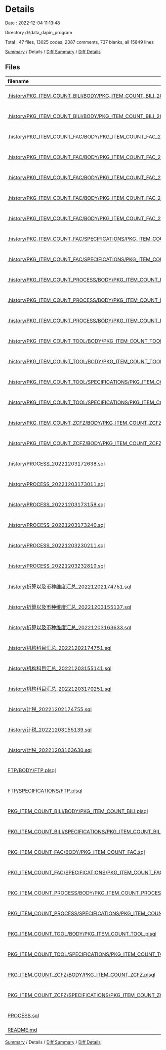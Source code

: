 # Details

Date : 2022-12-04 11:13:48

Directory d:\\data_dapin_program

Total : 47 files,  13025 codes, 2087 comments, 737 blanks, all 15849 lines

[Summary](results.md) / Details / [Diff Summary](diff.md) / [Diff Details](diff-details.md)

## Files
| filename | language | code | comment | blank | total |
| :--- | :--- | ---: | ---: | ---: | ---: |
| [.history/PKG_ITEM_COUNT_BILI/BODY/PKG_ITEM_COUNT_BILI_20221129165809.plsql](/.history/PKG_ITEM_COUNT_BILI/BODY/PKG_ITEM_COUNT_BILI_20221129165809.plsql) | Oracle-SQL and PLSQL | 36 | 13 | 5 | 54 |
| [.history/PKG_ITEM_COUNT_BILI/BODY/PKG_ITEM_COUNT_BILI_20221204102604.plsql](/.history/PKG_ITEM_COUNT_BILI/BODY/PKG_ITEM_COUNT_BILI_20221204102604.plsql) | Oracle-SQL and PLSQL | 36 | 13 | 5 | 54 |
| [.history/PKG_ITEM_COUNT_FAC/BODY/PKG_ITEM_COUNT_FAC_20221203170513.sql](/.history/PKG_ITEM_COUNT_FAC/BODY/PKG_ITEM_COUNT_FAC_20221203170513.sql) | Oracle-SQL and PLSQL | 0 | 0 | 1 | 1 |
| [.history/PKG_ITEM_COUNT_FAC/BODY/PKG_ITEM_COUNT_FAC_20221203171930.sql](/.history/PKG_ITEM_COUNT_FAC/BODY/PKG_ITEM_COUNT_FAC_20221203171930.sql) | Oracle-SQL and PLSQL | 985 | 66 | 14 | 1,065 |
| [.history/PKG_ITEM_COUNT_FAC/BODY/PKG_ITEM_COUNT_FAC_20221203172557.sql](/.history/PKG_ITEM_COUNT_FAC/BODY/PKG_ITEM_COUNT_FAC_20221203172557.sql) | Oracle-SQL and PLSQL | 985 | 66 | 14 | 1,065 |
| [.history/PKG_ITEM_COUNT_FAC/BODY/PKG_ITEM_COUNT_FAC_20221203173008.sql](/.history/PKG_ITEM_COUNT_FAC/BODY/PKG_ITEM_COUNT_FAC_20221203173008.sql) | Oracle-SQL and PLSQL | 987 | 66 | 14 | 1,067 |
| [.history/PKG_ITEM_COUNT_FAC/BODY/PKG_ITEM_COUNT_FAC_20221204110938.sql](/.history/PKG_ITEM_COUNT_FAC/BODY/PKG_ITEM_COUNT_FAC_20221204110938.sql) | Oracle-SQL and PLSQL | 987 | 66 | 14 | 1,067 |
| [.history/PKG_ITEM_COUNT_FAC/SPECIFICATIONS/PKG_ITEM_COUNT_FAC_20221203172030.sql](/.history/PKG_ITEM_COUNT_FAC/SPECIFICATIONS/PKG_ITEM_COUNT_FAC_20221203172030.sql) | Oracle-SQL and PLSQL | 0 | 0 | 1 | 1 |
| [.history/PKG_ITEM_COUNT_FAC/SPECIFICATIONS/PKG_ITEM_COUNT_FAC_20221203172553.sql](/.history/PKG_ITEM_COUNT_FAC/SPECIFICATIONS/PKG_ITEM_COUNT_FAC_20221203172553.sql) | Oracle-SQL and PLSQL | 6 | 3 | 3 | 12 |
| [.history/PKG_ITEM_COUNT_PROCESS/BODY/PKG_ITEM_COUNT_PROCESS_20221129165721.plsql](/.history/PKG_ITEM_COUNT_PROCESS/BODY/PKG_ITEM_COUNT_PROCESS_20221129165721.plsql) | Oracle-SQL and PLSQL | 461 | 28 | 4 | 493 |
| [.history/PKG_ITEM_COUNT_PROCESS/BODY/PKG_ITEM_COUNT_PROCESS_20221204105854.plsql](/.history/PKG_ITEM_COUNT_PROCESS/BODY/PKG_ITEM_COUNT_PROCESS_20221204105854.plsql) | Oracle-SQL and PLSQL | 194 | 296 | 4 | 494 |
| [.history/PKG_ITEM_COUNT_PROCESS/BODY/PKG_ITEM_COUNT_PROCESS_20221204105916.plsql](/.history/PKG_ITEM_COUNT_PROCESS/BODY/PKG_ITEM_COUNT_PROCESS_20221204105916.plsql) | Oracle-SQL and PLSQL | 194 | 296 | 4 | 494 |
| [.history/PKG_ITEM_COUNT_TOOL/BODY/PKG_ITEM_COUNT_TOOL_20221129161601.plsql](/.history/PKG_ITEM_COUNT_TOOL/BODY/PKG_ITEM_COUNT_TOOL_20221129161601.plsql) | Oracle-SQL and PLSQL | 388 | 63 | 85 | 536 |
| [.history/PKG_ITEM_COUNT_TOOL/BODY/PKG_ITEM_COUNT_TOOL_20221204110207.plsql](/.history/PKG_ITEM_COUNT_TOOL/BODY/PKG_ITEM_COUNT_TOOL_20221204110207.plsql) | Oracle-SQL and PLSQL | 388 | 63 | 85 | 536 |
| [.history/PKG_ITEM_COUNT_TOOL/SPECIFICATIONS/PKG_ITEM_COUNT_TOOL_20221129161551.plsql](/.history/PKG_ITEM_COUNT_TOOL/SPECIFICATIONS/PKG_ITEM_COUNT_TOOL_20221129161551.plsql) | Oracle-SQL and PLSQL | 27 | 3 | 4 | 34 |
| [.history/PKG_ITEM_COUNT_TOOL/SPECIFICATIONS/PKG_ITEM_COUNT_TOOL_20221204110240.plsql](/.history/PKG_ITEM_COUNT_TOOL/SPECIFICATIONS/PKG_ITEM_COUNT_TOOL_20221204110240.plsql) | Oracle-SQL and PLSQL | 27 | 3 | 4 | 34 |
| [.history/PKG_ITEM_COUNT_ZCFZ/BODY/PKG_ITEM_COUNT_ZCFZ_20221129160429.plsql](/.history/PKG_ITEM_COUNT_ZCFZ/BODY/PKG_ITEM_COUNT_ZCFZ_20221129160429.plsql) | Oracle-SQL and PLSQL | 674 | 70 | 44 | 788 |
| [.history/PKG_ITEM_COUNT_ZCFZ/BODY/PKG_ITEM_COUNT_ZCFZ_20221204110701.plsql](/.history/PKG_ITEM_COUNT_ZCFZ/BODY/PKG_ITEM_COUNT_ZCFZ_20221204110701.plsql) | Oracle-SQL and PLSQL | 674 | 70 | 44 | 788 |
| [.history/PROCESS_20221203172638.sql](/.history/PROCESS_20221203172638.sql) | Oracle-SQL and PLSQL | 0 | 0 | 1 | 1 |
| [.history/PROCESS_20221203173011.sql](/.history/PROCESS_20221203173011.sql) | Oracle-SQL and PLSQL | 4 | 0 | 0 | 4 |
| [.history/PROCESS_20221203173158.sql](/.history/PROCESS_20221203173158.sql) | Oracle-SQL and PLSQL | 6 | 0 | 1 | 7 |
| [.history/PROCESS_20221203173240.sql](/.history/PROCESS_20221203173240.sql) | Oracle-SQL and PLSQL | 7 | 0 | 1 | 8 |
| [.history/PROCESS_20221203230211.sql](/.history/PROCESS_20221203230211.sql) | Oracle-SQL and PLSQL | 7 | 0 | 1 | 8 |
| [.history/PROCESS_20221203232819.sql](/.history/PROCESS_20221203232819.sql) | Oracle-SQL and PLSQL | 14 | 19 | 8 | 41 |
| [.history/折算以及币种维度汇总_20221202174751.sql](/.history/%E6%8A%98%E7%AE%97%E4%BB%A5%E5%8F%8A%E5%B8%81%E7%A7%8D%E7%BB%B4%E5%BA%A6%E6%B1%87%E6%80%BB_20221202174751.sql) | Oracle-SQL and PLSQL | 297 | 31 | 6 | 334 |
| [.history/折算以及币种维度汇总_20221203155137.sql](/.history/%E6%8A%98%E7%AE%97%E4%BB%A5%E5%8F%8A%E5%B8%81%E7%A7%8D%E7%BB%B4%E5%BA%A6%E6%B1%87%E6%80%BB_20221203155137.sql) | Oracle-SQL and PLSQL | 309 | 34 | 5 | 348 |
| [.history/折算以及币种维度汇总_20221203163633.sql](/.history/%E6%8A%98%E7%AE%97%E4%BB%A5%E5%8F%8A%E5%B8%81%E7%A7%8D%E7%BB%B4%E5%BA%A6%E6%B1%87%E6%80%BB_20221203163633.sql) | Oracle-SQL and PLSQL | 316 | 47 | 8 | 371 |
| [.history/机构科目汇总_20221202174751.sql](/.history/%E6%9C%BA%E6%9E%84%E7%A7%91%E7%9B%AE%E6%B1%87%E6%80%BB_20221202174751.sql) | Oracle-SQL and PLSQL | 355 | 5 | 0 | 360 |
| [.history/机构科目汇总_20221203155141.sql](/.history/%E6%9C%BA%E6%9E%84%E7%A7%91%E7%9B%AE%E6%B1%87%E6%80%BB_20221203155141.sql) | Oracle-SQL and PLSQL | 358 | 2 | 0 | 360 |
| [.history/机构科目汇总_20221203170251.sql](/.history/%E6%9C%BA%E6%9E%84%E7%A7%91%E7%9B%AE%E6%B1%87%E6%80%BB_20221203170251.sql) | Oracle-SQL and PLSQL | 357 | 7 | 2 | 366 |
| [.history/计税_20221202174755.sql](/.history/%E8%AE%A1%E7%A8%8E_20221202174755.sql) | Oracle-SQL and PLSQL | 309 | 5 | 2 | 316 |
| [.history/计税_20221203155139.sql](/.history/%E8%AE%A1%E7%A8%8E_20221203155139.sql) | Oracle-SQL and PLSQL | 309 | 5 | 2 | 316 |
| [.history/计税_20221203163630.sql](/.history/%E8%AE%A1%E7%A8%8E_20221203163630.sql) | Oracle-SQL and PLSQL | 309 | 12 | 3 | 324 |
| [FTP/BODY/FTP.plsql](/FTP/BODY/FTP.plsql) | Oracle-SQL and PLSQL | 550 | 169 | 138 | 857 |
| [FTP/SPECIFICATIONS/FTP.plsql](/FTP/SPECIFICATIONS/FTP.plsql) | Oracle-SQL and PLSQL | 113 | 24 | 30 | 167 |
| [PKG_ITEM_COUNT_BILI/BODY/PKG_ITEM_COUNT_BILI.plsql](/PKG_ITEM_COUNT_BILI/BODY/PKG_ITEM_COUNT_BILI.plsql) | Oracle-SQL and PLSQL | 36 | 13 | 5 | 54 |
| [PKG_ITEM_COUNT_BILI/SPECIFICATIONS/PKG_ITEM_COUNT_BILI.plsql](/PKG_ITEM_COUNT_BILI/SPECIFICATIONS/PKG_ITEM_COUNT_BILI.plsql) | Oracle-SQL and PLSQL | 3 | 3 | 4 | 10 |
| [PKG_ITEM_COUNT_FAC/BODY/PKG_ITEM_COUNT_FAC.sql](/PKG_ITEM_COUNT_FAC/BODY/PKG_ITEM_COUNT_FAC.sql) | Oracle-SQL and PLSQL | 987 | 66 | 14 | 1,067 |
| [PKG_ITEM_COUNT_FAC/SPECIFICATIONS/PKG_ITEM_COUNT_FAC.sql](/PKG_ITEM_COUNT_FAC/SPECIFICATIONS/PKG_ITEM_COUNT_FAC.sql) | Oracle-SQL and PLSQL | 6 | 3 | 3 | 12 |
| [PKG_ITEM_COUNT_PROCESS/BODY/PKG_ITEM_COUNT_PROCESS.plsql](/PKG_ITEM_COUNT_PROCESS/BODY/PKG_ITEM_COUNT_PROCESS.plsql) | Oracle-SQL and PLSQL | 194 | 296 | 4 | 494 |
| [PKG_ITEM_COUNT_PROCESS/SPECIFICATIONS/PKG_ITEM_COUNT_PROCESS.plsql](/PKG_ITEM_COUNT_PROCESS/SPECIFICATIONS/PKG_ITEM_COUNT_PROCESS.plsql) | Oracle-SQL and PLSQL | 8 | 3 | 4 | 15 |
| [PKG_ITEM_COUNT_TOOL/BODY/PKG_ITEM_COUNT_TOOL.plsql](/PKG_ITEM_COUNT_TOOL/BODY/PKG_ITEM_COUNT_TOOL.plsql) | Oracle-SQL and PLSQL | 388 | 63 | 85 | 536 |
| [PKG_ITEM_COUNT_TOOL/SPECIFICATIONS/PKG_ITEM_COUNT_TOOL.plsql](/PKG_ITEM_COUNT_TOOL/SPECIFICATIONS/PKG_ITEM_COUNT_TOOL.plsql) | Oracle-SQL and PLSQL | 27 | 3 | 4 | 34 |
| [PKG_ITEM_COUNT_ZCFZ/BODY/PKG_ITEM_COUNT_ZCFZ.plsql](/PKG_ITEM_COUNT_ZCFZ/BODY/PKG_ITEM_COUNT_ZCFZ.plsql) | Oracle-SQL and PLSQL | 674 | 70 | 44 | 788 |
| [PKG_ITEM_COUNT_ZCFZ/SPECIFICATIONS/PKG_ITEM_COUNT_ZCFZ.plsql](/PKG_ITEM_COUNT_ZCFZ/SPECIFICATIONS/PKG_ITEM_COUNT_ZCFZ.plsql) | Oracle-SQL and PLSQL | 18 | 3 | 4 | 25 |
| [PROCESS.sql](/PROCESS.sql) | Oracle-SQL and PLSQL | 14 | 19 | 8 | 41 |
| [README.md](/README.md) | Markdown | 1 | 0 | 1 | 2 |

[Summary](results.md) / Details / [Diff Summary](diff.md) / [Diff Details](diff-details.md)